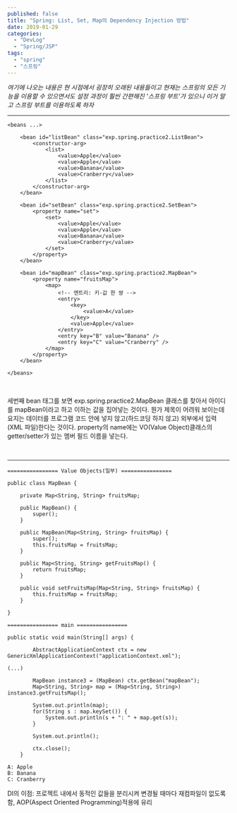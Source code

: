 ```yaml
---
published: false
title: "Spring: List, Set, Map의 Dependency Injection 방법"
date: 2019-01-29
categories: 
  - "DevLog"
  - "Spring/JSP"
tags: 
  - "spring"
  - "스프링"
---
```


_여기에 나오는 내용은 현 시점에서 굉장히 오래된 내용들이고 현재는 스프링의 모든 기능을 이용할 수 있으면서도 설정 과정이 훨씬 간편해진 '스프링 부트'가 있으니 이거 말고 스프링 부트를 이용하도록 하자_

* * *

```
<beans ...>
 
    <bean id="listBean" class="exp.spring.practice2.ListBean">
        <constructor-arg>
            <list>
                <value>Apple</value>
                <value>Apple</value>
                <value>Banana</value>
                <value>Cranberry</value>
            </list>
        </constructor-arg>
    </bean>
 
    <bean id="setBean" class="exp.spring.practice2.SetBean">
        <property name="set">
            <set>
                <value>Apple</value>
                <value>Apple</value>
                <value>Banana</value>
                <value>Cranberry</value>
            </set>
        </property>
    </bean>
 
    <bean id="mapBean" class="exp.spring.practice2.MapBean">
        <property name="fruitsMap">
            <map>
                <!-- 엔트리: 키-값 한 쌍 -->
                <entry>
                    <key>
                        <value>A</value>
                    </key>
                    <value>Apple</value>
                </entry>
                <entry key="B" value="Banana" />
                <entry key="C" value="Cranberry" />
            </map>
        </property>
    </bean>
 
</beans>

```

 

세번째 bean 태그를 보면 exp.spring.practice2.MapBean 클래스를 찾아서 아이디를 mapBean이라고 하고 이하는 값을 집어넣는 것이다. 뭔가 제목이 어려워 보이는데 요지는 데이터를 프로그램 코드 안에 넣지 않고(하드코딩 하지 않고) 외부에서 입력(XML 파일)한다는 것이다. property의 name에는 VO(Value Object)클래스의 getter/setter가 있는 멤버 필드 이름을 넣는다.

 

* * *

```
================ Value Objects(일부) ================ 
 
public class MapBean {
    
    private Map<String, String> fruitsMap;
 
    public MapBean() {
        super();
    }
 
    public MapBean(Map<String, String> fruitsMap) {
        super();
        this.fruitsMap = fruitsMap;
    }
 
    public Map<String, String> getFruitsMap() {
        return fruitsMap;
    }
 
    public void setFruitsMap(Map<String, String> fruitsMap) {
        this.fruitsMap = fruitsMap;
    }
 
}
 
================ main ================ 
 
public static void main(String[] args) {
 
        AbstractApplicationContext ctx = new GenericXmlApplicationContext("applicationContext.xml");
 
(...)
 
        MapBean instance3 = (MapBean) ctx.getBean("mapBean");
        Map<String, String> map = (Map<String, String>) instance3.getFruitsMap();
 
        System.out.println(map);
        for(String s : map.keySet()) {
            System.out.println(s + ": " + map.get(s));
        }
        
        System.out.println();
 
        ctx.close();
    }
```

```
A: Apple
B: Banana
C: Cranberry
```

DI의 이점: 프로젝트 내에서 동적인 값들을 분리시켜 변경될 때마다 재컴파일이 없도록 함, AOP(Aspect Oriented Programming)적용에 유리
